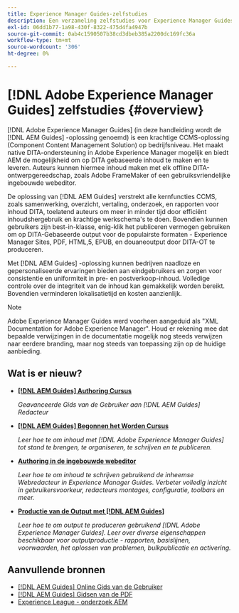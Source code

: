 ```yaml
---
title: Experience Manager Guides-zelfstudies
description: Een verzameling zelfstudies voor Experience Manager Guides (voorheen XML Documentation voor Adobe Experience Manager).
exl-id: 06dd1b77-1a98-430f-8322-475d4fa4947b
source-git-commit: 0ab4c1590507b38cd3dbeb385a2200dc169fc36a
workflow-type: tm+mt
source-wordcount: '306'
ht-degree: 0%

---
```


# [!DNL Adobe Experience Manager Guides] zelfstudies {#overview}

[!DNL Adobe Experience Manager Guides] (in deze handleiding wordt de [!DNL AEM Guides] -oplossing genoemd) is een krachtige CCMS-oplossing (Component Content Management Solution) op bedrijfsniveau. Het maakt native DITA-ondersteuning in Adobe Experience Manager mogelijk en biedt AEM de mogelijkheid om op DITA gebaseerde inhoud te maken en te leveren. Auteurs kunnen hiermee inhoud maken met elk offline DITA-ontwerpgereedschap, zoals Adobe FrameMaker of een gebruiksvriendelijke ingebouwde webeditor.

De oplossing van [!DNL AEM Guides] verstrekt alle kernfuncties CCMS, zoals samenwerking, overzicht, vertaling, onderzoek, en rapporten voor inhoud DITA, toelatend auteurs om meer in minder tijd door efficiënt inhoudshergebruik en krachtige werkschema&#39;s te doen. Bovendien kunnen gebruikers zijn best-in-klasse, enig-klik het publiceren vermogen gebruiken om op DITA-Gebaseerde output voor de populairste formaten - Experience Manager Sites, PDF, HTML,5, EPUB, en douaneoutput door DITA-OT te produceren.

Met [!DNL AEM Guides] -oplossing kunnen bedrijven naadloze en gepersonaliseerde ervaringen bieden aan eindgebruikers en zorgen voor consistentie en uniformiteit in pre- en postverkoop-inhoud. Volledige controle over de integriteit van de inhoud kan gemakkelijk worden bereikt. Bovendien verminderen lokalisatietijd en kosten aanzienlijk.

>[!NOTE]
> 
> Adobe Experience Manager Guides werd voorheen aangeduid als &quot;XML Documentation for Adobe Experience Manager&quot;. Houd er rekening mee dat bepaalde verwijzingen in de documentatie mogelijk nog steeds verwijzen naar eerdere branding, maar nog steeds van toepassing zijn op de huidige aanbieding.

## Wat is er nieuw?

* **[[!DNL AEM Guides] Authoring Cursus](course-3/overview.md)**

  *Geavanceerde Gids van de Gebruiker aan [!DNL AEM Guides] Redacteur*

* **[[!DNL AEM Guides] Begonnen het Worden Cursus](course-1/overview.md)**

  *Leer hoe te om inhoud met [!DNL Adobe Experience Manager Guides] tot stand te brengen, te organiseren, te schrijven en te publiceren.*

* **[Authoring in de ingebouwde webeditor](course-3/overview.md)**

  *Leer hoe te om inhoud te schrijven gebruikend de inheemse Webredacteur in Experience Manager Guides. Verbeter volledig inzicht in gebruikersvoorkeur, redacteurs montages, configuratie, toolbars en meer.*

* **[Productie van de Output met [!DNL AEM Guides]](course-2/overview.md)**

  *Leer hoe te om output te produceren gebruikend [!DNL Adobe Experience Manager Guides]. Leer over diverse eigenschappen beschikbaar voor outputproductie - rapporten, basislijnen, voorwaarden, het oplossen van problemen, bulkpublicatie en activering.*


## Aanvullende bronnen

* [[!DNL AEM Guides]  Online Gids van de Gebruiker ](https://help.adobe.com/en_US/xml-documentation-for-adobe-experience-manager/index.html)
* [[!DNL AEM Guides]  Gidsen van de PDF ](https://helpx.adobe.com/nl/support/xml-documentation-for-experience-manager.html)
* [ Experience League - onderzoek AEM ](https://experienceleague.adobe.com/nl#recommended/solutions/experience-manager)

